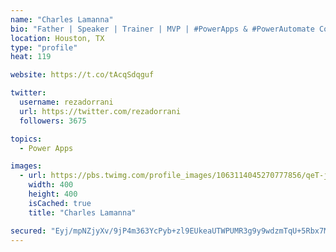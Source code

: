```yaml
---
name: "Charles Lamanna"
bio: "Father | Speaker | Trainer | MVP | #PowerApps & #PowerAutomate Community Super User | YouTuber Right-pointing triangle http://youtube.com/c/rezadorrani | Learn - Share - Clockwise rightwards and leftwards open circle arrows"
location: Houston, TX
type: "profile"
heat: 119

website: https://t.co/tAcqSdqguf

twitter:
  username: rezadorrani
  url: https://twitter.com/rezadorrani
  followers: 3675

topics:
  - Power Apps

images:
  - url: https://pbs.twimg.com/profile_images/1063114045270777856/qeT-jpWr_400x400.jpg
    width: 400
    height: 400
    isCached: true
    title: "Charles Lamanna"

secured: "Eyj/mpNZjyXv/9jP4m363YcPyb+zl9EUkeaUTWPUMR3g9y9wdzmTqU+5Rbx7MbKx/r8FE5WpiTsYiRtbNolpXBO5e6Li5YpKzemxK3MBDQZ8mi4ixmOC5pMeEFO5KEwoNO3YyBxpPsRggsZGjCwQ6sDity3dO5qskXH93h4WsGuSj95kcJgD14l0CewcJ0/9Mm8u/NTXQnoBZh0Zn4z5OouXO1iCflVizEQtnLRdTxUPFoiD6I+rEjOhmuqOsfM2OeldDpmvkpAqalJqXkI8u65OnveM1sziQTZ/fc4H7GdQhn4NjS8wXQTKZtHzE/H6VDSMVamjv/vGgg1V8++YqmJUZU8Tm+sjHiDaI3PFOr3WuCWOvFFRn3lYqClqnZXCFfulQbcWuP6b/YN+mka8sfZzamxmB2lY1TX0m+FX+DA=;zFVlwNjkDdCppmOMfBxU+A=="
---
```


